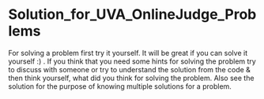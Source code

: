 # Solution_for_UVA_OnlineJudge_Problems

 For solving a problem first try it yourself. It will be great if you can solve it yourself :) . If you think that you need some hints for solving the problem try to discuss with someone or try to understand the solution from the code & then think yourself, what did you think for solving the problem. Also see the solution for the purpose of knowing multiple solutions for a problem.

